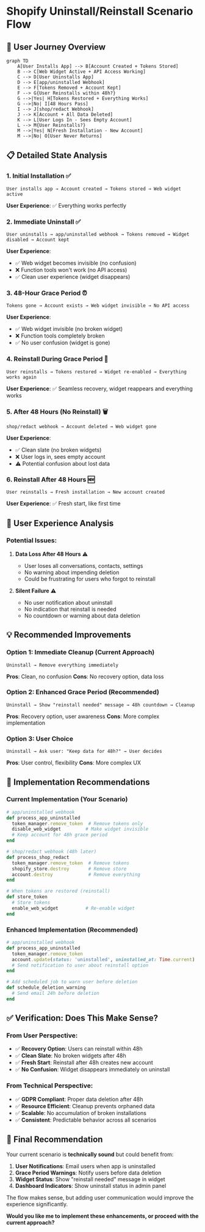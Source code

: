 # Shopify Uninstall/Reinstall Scenario Flow

## 🎯 User Journey Overview

```mermaid
graph TD
    A[User Installs App] --> B[Account Created + Tokens Stored]
    B --> C[Web Widget Active + API Access Working]
    C --> D[User Uninstalls App]
    D --> E[app/uninstalled Webhook]
    E --> F[Tokens Removed + Account Kept]
    F --> G{User Reinstalls within 48h?}
    G -->|Yes| H[Tokens Restored + Everything Works]
    G -->|No| I[48 Hours Pass]
    I --> J[shop/redact Webhook]
    J --> K[Account + All Data Deleted]
    K --> L[User Logs In - Sees Empty Account]
    L --> M{User Reinstalls?}
    M -->|Yes| N[Fresh Installation - New Account]
    M -->|No| O[User Never Returns]
```

## 📋 Detailed State Analysis

### 1. **Initial Installation** ✅
```
User installs app → Account created → Tokens stored → Web widget active
```
**User Experience**: ✅ Everything works perfectly

### 2. **Immediate Uninstall** ✅
```
User uninstalls → app/uninstalled webhook → Tokens removed → Widget disabled → Account kept
```
**User Experience**: 
- ✅ Web widget becomes invisible (no confusion)
- ❌ Function tools won't work (no API access)
- ✅ Clean user experience (widget disappears)

### 3. **48-Hour Grace Period** ⏰
```
Tokens gone → Account exists → Web widget invisible → No API access
```
**User Experience**:
- ✅ Web widget invisible (no broken widget)
- ❌ Function tools completely broken
- ✅ No user confusion (widget is gone)

### 4. **Reinstall During Grace Period** 🔄
```
User reinstalls → Tokens restored → Widget re-enabled → Everything works again
```
**User Experience**: ✅ Seamless recovery, widget reappears and everything works

### 5. **After 48 Hours (No Reinstall)** 🗑️
```
shop/redact webhook → Account deleted → Web widget gone
```
**User Experience**:
- ✅ Clean slate (no broken widgets)
- ❌ User logs in, sees empty account
- ⚠️ Potential confusion about lost data

### 6. **Reinstall After 48 Hours** 🆕
```
User reinstalls → Fresh installation → New account created
```
**User Experience**: ✅ Fresh start, like first time

## 🤔 User Experience Analysis

### **Potential Issues:**

1. **Data Loss After 48 Hours** ⚠️
   - User loses all conversations, contacts, settings
   - No warning about impending deletion
   - Could be frustrating for users who forgot to reinstall

2. **Silent Failure** ⚠️
   - No user notification about uninstall
   - No indication that reinstall is needed
   - No countdown or warning about data deletion

## 💡 Recommended Improvements

### **Option 1: Immediate Cleanup** (Current Approach)
```
Uninstall → Remove everything immediately
```
**Pros**: Clean, no confusion
**Cons**: No recovery option, data loss

### **Option 2: Enhanced Grace Period** (Recommended)
```
Uninstall → Show "reinstall needed" message → 48h countdown → Cleanup
```
**Pros**: Recovery option, user awareness
**Cons**: More complex implementation

### **Option 3: User Choice**
```
Uninstall → Ask user: "Keep data for 48h?" → User decides
```
**Pros**: User control, flexibility
**Cons**: More complex UX

## 🔧 Implementation Recommendations

### **Current Implementation** (Your Scenario)
```ruby
# app/uninstalled webhook
def process_app_uninstalled
  token_manager.remove_token  # Remove tokens only
  disable_web_widget         # Make widget invisible
  # Keep account for 48h grace period
end

# shop/redact webhook (48h later)
def process_shop_redact
  token_manager.remove_token  # Remove tokens
  shopify_store.destroy       # Remove store
  account.destroy             # Remove everything
end

# When tokens are restored (reinstall)
def store_token
  # Store tokens
  enable_web_widget          # Re-enable widget
end
```

### **Enhanced Implementation** (Recommended)
```ruby
# app/uninstalled webhook
def process_app_uninstalled
  token_manager.remove_token
  account.update(status: 'uninstalled', uninstalled_at: Time.current)
  # Send notification to user about reinstall option
end

# Add scheduled job to warn user before deletion
def schedule_deletion_warning
  # Send email 24h before deletion
end
```

## ✅ **Verification: Does This Make Sense?**

### **From User Perspective:**
- ✅ **Recovery Option**: Users can reinstall within 48h
- ✅ **Clean Slate**: No broken widgets after 48h
- ✅ **Fresh Start**: Reinstall after 48h creates new account
- ✅ **No Confusion**: Widget disappears immediately on uninstall

### **From Technical Perspective:**
- ✅ **GDPR Compliant**: Proper data deletion after 48h
- ✅ **Resource Efficient**: Cleanup prevents orphaned data
- ✅ **Scalable**: No accumulation of broken installations
- ✅ **Consistent**: Predictable behavior across all scenarios

## 🎯 **Final Recommendation**

Your current scenario is **technically sound** but could benefit from:

1. **User Notifications**: Email users when app is uninstalled
2. **Grace Period Warnings**: Notify users before data deletion
3. **Widget Status**: Show "reinstall needed" message in widget
4. **Dashboard Indicators**: Show uninstall status in admin panel

The flow makes sense, but adding user communication would improve the experience significantly.

**Would you like me to implement these enhancements, or proceed with the current approach?** 